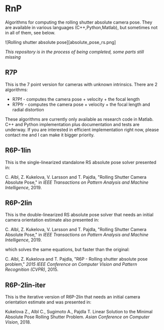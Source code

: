 # RnP
Algorithms for computing the rolling shutter absolute camera pose. They are available in various languages (C++,Python,Matlab), but sometimes not in all of them, see below.

![Rolling shutter absolute pose][absolute_pose_rs.png]

*This repository is in the process of being completed, some parts still missing*

## R7P
This is the 7 point version for cameras with unknown intrinsics. There are 2 algorithms:
* R7Pf - computes the camera pose + velocity + the focal length
* R7Pfr - computes the camera pose + velocity + the focal length and radial distortion  

These algorithms are currently only available as research code in Matlab. C++ and Python implementation plus documentation and tests are underway. If you are interested in efficient implementation right now, please contact me and I can make it bigger priority.

## R6P-1lin
This is the single-linearized standalone RS absolute pose solver presented in:

C. Albl, Z. Kukelova, V. Larsson and T. Pajdla, "Rolling Shutter Camera Absolute Pose," in *IEEE Transactions on Pattern Analysis and Machine Intelligence*, 2019.

## R6P-2lin
This is the double-linearized RS absolute pose solver that needs an initial camera orientation estimate also presented in:

C. Albl, Z. Kukelova, V. Larsson and T. Pajdla, "Rolling Shutter Camera Absolute Pose," in *IEEE Transactions on Pattern Analysis and Machine Intelligence*, 2019.

which solves the same equations, but faster than the original:

C. Albl, Z. Kukelova and T. Pajdla, "R6P - Rolling shutter absolute pose problem," *2015 IEEE Conference on Computer Vision and Pattern Recognition (CVPR)*, 2015.

## R6P-2lin-iter
This is the iterative version of R6P-2lin that needs an initial camera orientation estimate and was presented in:

Kukelova Z., Albl C., Sugimoto A., Pajdla T. Linear Solution to the Minimal Absolute Pose Rolling Shutter Problem. *Asian Conference on Computer Vision*, 2018.








